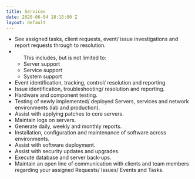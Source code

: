 ```yaml
---
title: Services
date: 2020-06-04 18:15:00 Z
layout: default
---
```

<ul>
  <li> See assigned tasks, client requests, event/ issue investigations and report requests through to resolution.</li>

  <li>
    <ul> This includes, but is not limited to:
          <li> Server support </li>
          <li> Service support </li>
          <li>  System support </li>
    </ul>
  </li>

  <li> Event identification, tracking, control/ resolution and reporting. </li>

  <li> Issue identification, troubleshooting/ resolution and reporting. </li>

  <li> Hardware and component testing. </li>

  <li> Testing of newly implemented/ deployed Servers, services and network environments (lab and production). </li>

  <li> Assist with applying patches to core servers. </li>

  <li> Maintain logs on servers. </li>

  <li> Generate daily, weekly and monthly reports. </li>

  <li> Installation, configuration and maintenance of software across environments. </li>

  <li> Assist with software deployment. </li>

  <li> Assist with security updates and upgrades. </li>

  <li> Execute database and server back-ups. </li>

  <li> Maintain an open line of communication with clients and team members regarding your assigned Requests/ Issues/ Events and Tasks. </li>

</ul>
